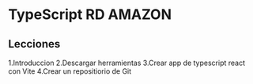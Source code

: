 # TypeScript RD AMAZON

## Lecciones
1.Introduccion
2.Descargar herramientas
3.Crear app de typescript react con Vite
4.Crear un repositiorio de Git